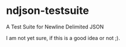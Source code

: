 # ndjson-testsuite

A Test Suite for Newline Delimited JSON

I am not yet sure, if this is a good idea or not ;).